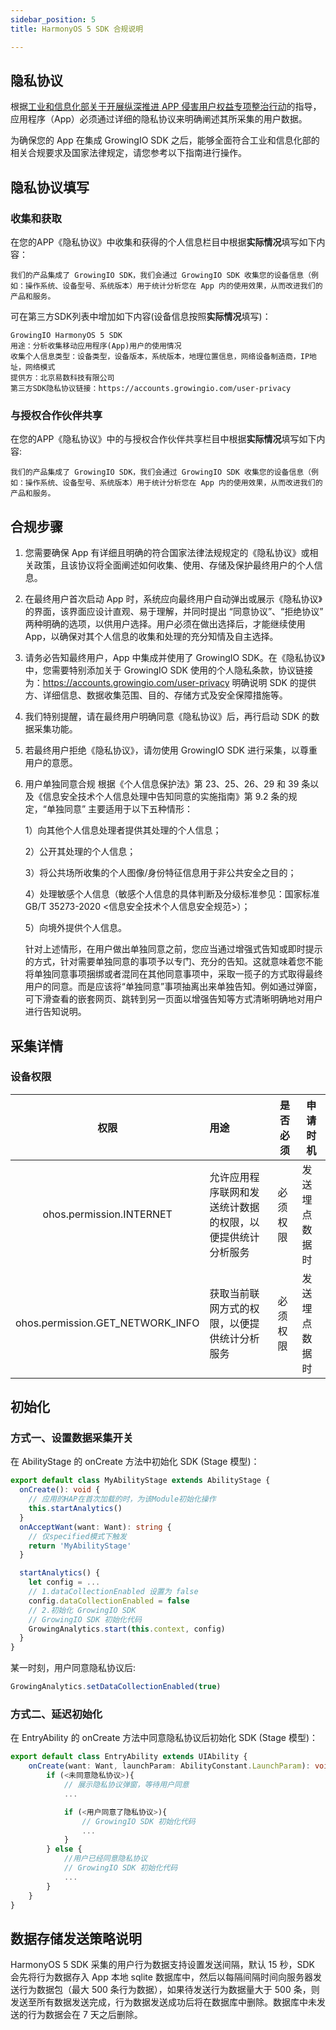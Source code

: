 ```yaml
---
sidebar_position: 5
title: HarmonyOS 5 SDK 合规说明

---
```


## 隐私协议

根据[工业和信息化部关于开展纵深推进 APP 侵害用户权益专项整治行动](http://www.gov.cn/zhengce/zhengceku/2020-08/02/content_5531975.htm)的指导，应用程序（App）必须通过详细的隐私协议来明确阐述其所采集的用户数据。

为确保您的 App 在集成 GrowingIO SDK 之后，能够全面符合工业和信息化部的相关合规要求及国家法律规定，请您参考以下指南进行操作。

## 隐私协议填写

### 收集和获取

在您的APP《隐私协议》中收集和获得的个人信息栏目中根据**实际情况**填写如下内容：

```
我们的产品集成了 GrowingIO SDK，我们会通过 GrowingIO SDK 收集您的设备信息（例如：操作系统、设备型号、系统版本）用于统计分析您在 App 内的使用效果，从而改进我们的产品和服务。 
```

可在第三方SDK列表中增加如下内容(设备信息按照**实际情况**填写)：

```
GrowingIO HarmonyOS 5 SDK
用途：分析收集移动应用程序(App)用户的使用情况
收集个人信息类型：设备类型，设备版本，系统版本，地理位置信息，网络设备制造商，IP地址，网络模式
提供方：北京易数科技有限公司
第三方SDK隐私协议链接：https://accounts.growingio.com/user-privacy
```

### 与授权合作伙伴共享

在您的APP《隐私协议》中的与授权合作伙伴共享栏目中根据**实际情况**填写如下内容:

```
我们的产品集成了 GrowingIO SDK，我们会通过 GrowingIO SDK 收集您的设备信息（例如：操作系统、设备型号、系统版本）用于统计分析您在 App 内的使用效果，从而改进我们的产品和服务。
```

## 合规步骤

1. 您需要确保 App 有详细且明确的符合国家法律法规规定的《隐私协议》或相关政策，且该协议将全面阐述如何收集、使用、存储及保护最终用户的个人信息。

2. 在最终用户首次启动 App 时，系统应向最终用户自动弹出或展示《隐私协议》的界面，该界面应设计直观、易于理解，并同时提出 “同意协议”、“拒绝协议” 两种明确的选项，以供用户选择。用户必须在做出选择后，才能继续使用 App，以确保对其个人信息的收集和处理的充分知情及自主选择。

3. 请务必告知最终用户，App 中集成并使用了 GrowingIO SDK。在《隐私协议》中，您需要特别添加关于 GrowingIO SDK 使用的个人隐私条款，协议链接为：https://accounts.growingio.com/user-privacy 明确说明 SDK 的提供方、详细信息、数据收集范围、目的、存储方式及安全保障措施等。

4. 我们特别提醒，请在最终用户明确同意《隐私协议》后，再行启动 SDK 的数据采集功能。

5. 若最终用户拒绝《隐私协议》，请勿使用 GrowingIO SDK 进行采集，以尊重用户的意愿。

6. 用户单独同意合规
   根据《个人信息保护法》第 23、25、26、29 和 39 条以及《信息安全技术个人信息处理中告知同意的实施指南》第 9.2 条的规定，“单独同意” 主要适用于以下五种情形：

   1）向其他个人信息处理者提供其处理的个人信息；

   2）公开其处理的个人信息；

   3）将公共场所收集的个人图像/身份特征信息用于非公共安全之目的；

   4）处理敏感个人信息（敏感个人信息的具体判断及分级标准参见：国家标准 GB/T 35273-2020 \<信息安全技术个人信息安全规范\>）；

   5）向境外提供个人信息。

   针对上述情形，在用户做出单独同意之前，您应当通过增强式告知或即时提示的方式，针对需要单独同意的事项予以专门、充分的告知。这就意味着您不能将单独同意事项捆绑或者混同在其他同意事项中，采取一揽子的方式取得最终用户的同意。而是应该将“单独同意”事项抽离出来单独告知。例如通过弹窗，可下滑查看的嵌套网页、跳转到另一页面以增强告知等方式清晰明确地对用户进行告知说明。

## 采集详情

### 设备权限

|               权限               | 用途                                                       | 是否必须 | 申请时机       |
| :------------------------------: | :--------------------------------------------------------- | -------- | -------------- |
|     ohos.permission.INTERNET     | 允许应用程序联网和发送统计数据的权限，以便提供统计分析服务 | 必须权限 | 发送埋点数据时 |
| ohos.permission.GET_NETWORK_INFO | 获取当前联网方式的权限，以便提供统计分析服务               | 必须权限 | 发送埋点数据时 |

## 初始化

### 方式一、设置数据采集开关

在 AbilityStage 的 onCreate 方法中初始化 SDK (Stage 模型)：

```typescript
export default class MyAbilityStage extends AbilityStage {
  onCreate(): void {
    // 应用的HAP在首次加载的时，为该Module初始化操作
    this.startAnalytics()
  }
  onAcceptWant(want: Want): string {
    // 仅specified模式下触发
    return 'MyAbilityStage'
  }

  startAnalytics() {
    let config = ...
    // 1.dataCollectionEnabled 设置为 false
    config.dataCollectionEnabled = false
    // 2.初始化 GrowingIO SDK
    // GrowingIO SDK 初始化代码
    GrowingAnalytics.start(this.context, config)
  }
}
```

某一时刻，用户同意隐私协议后:

```typescript
GrowingAnalytics.setDataCollectionEnabled(true)
```

### 方式二、延迟初始化

在 EntryAbility 的 onCreate 方法中同意隐私协议后初始化 SDK (Stage 模型)：

```typescript
export default class EntryAbility extends UIAbility {
    onCreate(want: Want, launchParam: AbilityConstant.LaunchParam): void {
        if (<未同意隐私协议>){
        	// 展示隐私协议弹窗，等待用户同意
            ...

        	if (<用户同意了隐私协议>){
        		// GrowingIO SDK 初始化代码
		        ...
        	}
        } else {
            //用户已经同意隐私协议
            // GrowingIO SDK 初始化代码
            ...
        }
    }
}
```

## 数据存储发送策略说明

HarmonyOS 5 SDK 采集的用户行为数据支持设置发送间隔，默认 15 秒，SDK 会先将行为数据存入 App 本地 sqlite 数据库中，然后以每隔间隔时间向服务器发送行为数据包（最大 500 条行为数据），如果待发送行为数据量大于 500 条，则发送至所有数据发送完成，行为数据发送成功后将在数据库中删除。数据库中未发送的行为数据会在 7 天之后删除。